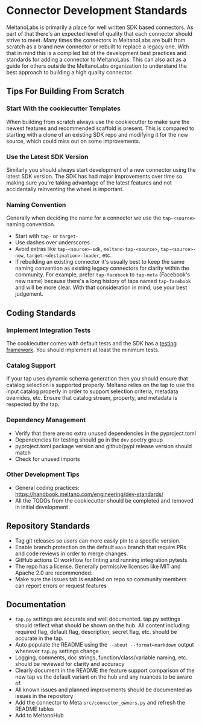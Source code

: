 # Connector Development Standards

MeltanoLabs is primarily a place for well written SDK based connectors.
As part of that there's an expected level of quality that each connector should strive to meet.
Many times the connectors in MeltanoLabs are built from scratch as a brand new connector or rebuilt to replace a legacy one.
With that in mind this is a compiled list of the development best practices and standards for adding a connector to MeltanoLabs.
This can also act as a guide for others outside the MeltanoLabs organization to understand the best approach to building a high quality connector.

## Tips For Building From Scratch

### Start With the cookiecutter Templates

When building from scratch always use the cookiecutter to make sure the newest features and recommended scaffold is present.
This is compared to starting with a clone of an existing SDK repo and modifying it for the new source, which could miss out on some improvements.

### Use the Latest SDK Version

Similarly you should always start development of a new connector using the latest SDK version.
The SDK has had major improvements over time so making sure you're taking advantage of the latest features and not accidentally reinventing the wheel is important.

### Naming Convention

Generally when deciding the name for a connector we use the `tap-<source>` naming convention.
- Start with `tap-` or `target-`
- Use dashes over underscores
- Avoid extras like `tap-<source>-sdk`, `meltano-tap-<source>`, `tap-<source>-new`, `target-<destination>-loader`, etc.
- If rebuilding an existing connector it's usually best to keep the same naming convention as existing legacy connectors for clarity within the community.
For example, prefer `tap-facebook` to `tap-meta` (Facebook's new name) because there's a long history of taps named `tap-facebook` and will be more clear.
With that consideration in mind, use your best judgement.

## Coding Standards

### Implement Integration Tests
The cookiecutter comes with default tests and the SDK has a [testing framework](https://sdk.meltano.com/en/latest/testing.html).
You should implement at least the minimum tests.

### Catalog Support

If your tap uses dynamic schema generation then you should ensure that catalog selection is supported properly.
Meltano relies on the tap to use the input catalog properly in order to support selection criteria, metadata overrides, etc.
Ensure that catalog stream, property, and metadata is respected by the tap.

### Dependency Management

- Verify that there are no extra unused dependencies in the pyproject.toml
- Dependencies for testing should go in the `dev` poetry group
- pyproject.toml package version and github/pypi release version should match
- Check for unused imports

### Other Development Tips
- General coding practices: https://handbook.meltano.com/engineering/dev-standards/
- All the TODOs from the cookiecutter should be completed and removed in initial development

## Repository Standards

- Tag git releases so users can more easily pin to a specific version.
- Enable branch protection on the default `main` branch that require PRs and code reviews in order to merge changes.
- GitHub actions CI workflow for linting and running integration pytests
- The repo has a license. Generally permissive licenses like MIT and Apache 2.0 are recommended. 
- Make sure the issues tab is enabled on repo so community members can report errors or request features

## Documentation

- `tap.py` settings are accurate and well documented. tap.py settings should reflect what should be shown on the hub. All content including: required flag, default flag, description, secret flag, etc. should be accurate in the tap.
- Auto populate the README using the `--about --format=markdown` output whenever `tap.py` settings change
- Logging, comments, doc strings, function/class/variable naming, etc. should be reviewed for clarity and accuracy
- Clearly document in the README the feature support comparison of the new tap vs the default variant on the hub and any nuances to be aware of.
- All known issues and planned improvements should be documented as issues in the repository
- Add the connector to Meta `src/connector_owners.py` and refresh the README tables
- Add to MeltanoHub
